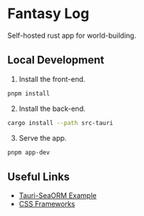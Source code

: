 # Fantasy Log
Self-hosted rust app for world-building. 

## Local Development

1. Install the front-end.

```sh
pnpm install
```

2. Install the back-end.

```sh
cargo install --path src-tauri
```

3. Serve the app.

```sh
pnpm app-dev
```

## Useful Links

* [Tauri-SeaORM Example](https://github.com/jthinking/tauri-seaorm-template/tree/main)
* [CSS Frameworks](https://github.com/troxler/awesome-css-frameworks)